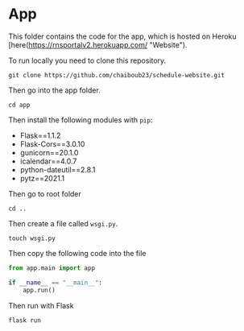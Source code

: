 # App

This folder contains the code for the app, which is hosted on Heroku [here(https://rnsportalv2.herokuapp.com/ "Website").

To run locally you need to clone this repository.

`git clone https://github.com/chaiboub23/schedule-website.git`

Then go into the app folder.

`cd app`

Then install the following modules with `pip`:
* Flask==1.1.2
* Flask-Cors==3.0.10
* gunicorn==20.1.0
* icalendar==4.0.7
* python-dateutil==2.8.1
* pytz==2021.1

Then go to root folder

`cd ..`

Then create a file called `wsgi.py`.

`touch wsgi.py`

Then copy the following code into the file

```python
from app.main import app

if __name__ == "__main__":
    app.run()
```

Then run with Flask

`flask run`
